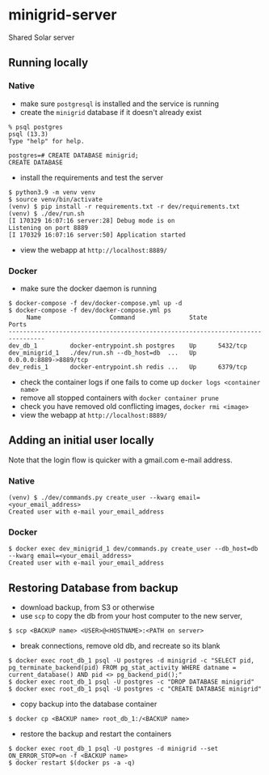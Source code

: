 # minigrid-server
Shared Solar server

## Running locally

### Native

* make sure `postgresql` is installed and the service is running
* create the `minigrid` database if it doesn't already exist

```
% psql postgres
psql (13.3)
Type "help" for help.

postgres=# CREATE DATABASE minigrid;
CREATE DATABASE
```

* install the requirements and test the server

```
$ python3.9 -m venv venv
$ source venv/bin/activate
(venv) $ pip install -r requirements.txt -r dev/requirements.txt
(venv) $ ./dev/run.sh
[I 170329 16:07:16 server:28] Debug mode is on
Listening on port 8889
[I 170329 16:07:16 server:50] Application started
```

* view the webapp at `http://localhost:8889/`


### Docker

* make sure the docker daemon is running

```
$ docker-compose -f dev/docker-compose.yml up -d
$ docker-compose -f dev/docker-compose.yml ps
     Name                   Command               State           Ports          
--------------------------------------------------------------------------------
dev_db_1         docker-entrypoint.sh postgres    Up      5432/tcp               
dev_minigrid_1   ./dev/run.sh --db_host=db  ...   Up      0.0.0.0:8889->8889/tcp
dev_redis_1      docker-entrypoint.sh redis ...   Up      6379/tcp               
```

* check the container logs if one fails to come up `docker logs <container name>`
* remove all stopped containers with `docker container prune`
* check you have removed old conflicting images, `docker rmi <image>`
* view the webapp at `http://localhost:8889/`


## Adding an initial user locally

Note that the login flow is quicker with a gmail.com e-mail address.


### Native

```
(venv) $ ./dev/commands.py create_user --kwarg email=<your_email_address>
Created user with e-mail your_email_address
```

### Docker

```
$ docker exec dev_minigrid_1 dev/commands.py create_user --db_host=db --kwarg email=<your_email_address>
Created user with e-mail your_email_address
```

## Restoring Database from backup

* download backup, from S3 or otherwise
* use `scp` to copy the db from your host computer to the new server,

```
$ scp <BACKUP name> <USER>@<HOSTNAME>:<PATH on server>
```

* break connections, remove old db, and recreate so its blank

```
$ docker exec root_db_1 psql -U postgres -d minigrid -c "SELECT pid, pg_terminate_backend(pid) FROM pg_stat_activity WHERE datname = current_database() AND pid <> pg_backend_pid();"
$ docker exec root_db_1 psql -U postgres -c "DROP DATABASE minigrid"
$ docker exec root_db_1 psql -U postgres -c "CREATE DATABASE minigrid"
```

* copy backup into the database container

```
$ docker cp <BACKUP name> root_db_1:/<BACKUP name>
```

* restore the backup and restart the containers

```
$ docker exec root_db_1 psql -U postgres -d minigrid --set ON_ERROR_STOP=on -f <BACKUP name>
$ docker restart $(docker ps -a -q)
```
